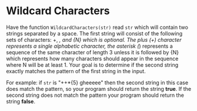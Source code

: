 # Wildcard Characters
Have the function ```WildcardCharacters(str)``` read ```str``` which will contain two strings separated by a space. The first string will consist of the following sets of characters: +, *, and {N} which is optional. The plus (+) character represents a single alphabetic character, the asterisk (*) represents a sequence of the same character of length 3 unless it is followed by {N} which represents how many characters should appear in the sequence where N will be at least 1. Your goal is to determine if the second string exactly matches the pattern of the first string in the input. 

For example: if ```str``` is "++*{5} gheeeee" then the second string in this case does match the pattern, so your program should return the string **true**. If the second string does not match the pattern your program should return the string **false**.
